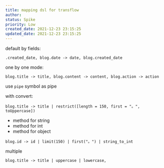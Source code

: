 ```yaml
---
title: mapping dsl for transflow
author: 
status: Spike
priority: Low
created_date: 2021-12-23 23:15:25
updated_date: 2021-12-23 23:15:25
---
```



default by fields:

```
.created_date, blog.date -> date, blog.created_date
```

one by one mode:

```
blog.title -> title, blog.content -> content, blog.action -> action
```

use `pipe` symbol as pipe

with convert:

```
blog.title -> title | restrict([length = 150, first = "。", toUppercase])
```

- method for string
- method for int
- method for object

```
blog.id -> id | limit(150) | first("。") | string_to_int
```

multiple

```
blog.title -> title | uppercase | lowercase,
```


